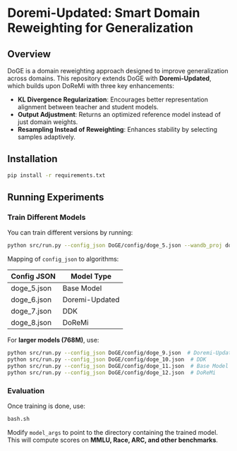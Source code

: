 # Doremi-Updated: Smart Domain Reweighting for Generalization

## Overview
DoGE is a domain reweighting approach designed to improve generalization across domains. This repository extends DoGE with **Doremi-Updated**, which builds upon DoReMi with three key enhancements:
- **KL Divergence Regularization**: Encourages better representation alignment between teacher and student models.
- **Output Adjustment**: Returns an optimized reference model instead of just domain weights.
- **Resampling Instead of Reweighting**: Enhances stability by selecting samples adaptively.

## Installation
```bash
pip install -r requirements.txt
```

## Running Experiments

### **Train Different Models**
You can train different versions by running:
```bash
python src/run.py --config_json DoGE/config/doge_5.json --wandb_proj doge --wandb_run DOGE-proxy-82M --total_iterations 10000
```

Mapping of `config_json` to algorithms:

| Config JSON  | Model Type        |
|-------------|------------------|
| doge_5.json | Base Model       |
| doge_6.json | Doremi-Updated   |
| doge_7.json | DDK              |
| doge_8.json | DoReMi           |

For **larger models (768M)**, use:
```bash
python src/run.py --config_json DoGE/config/doge_9.json  # Doremi-Updated
python src/run.py --config_json DoGE/config/doge_10.json  # DDK
python src/run.py --config_json DoGE/config/doge_11.json  # Base Model
python src/run.py --config_json DoGE/config/doge_12.json  # DoReMi
```

### **Evaluation**
Once training is done, use:
```bash
bash.sh
```
Modify `model_args` to point to the directory containing the trained model. This will compute scores on **MMLU, Race, ARC, and other benchmarks**.
